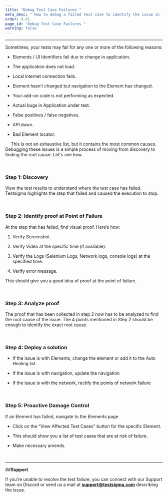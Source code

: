 ```yaml
---
title: "Debug Test Case Failures "
meta_desc: " How to debug a failed test case to identify the issue in Testsigma."
order: 9.61
page_id: "Debug Test Case Failures "
warning: false
---
```


---

Sometimes, your tests may fail for any one or more of the following reasons:

* Elements / UI Identifiers fail due to change in application.
  
* The application does not load.
  
* Local internet connection fails.
  
* Element hasn’t changed but navigation to the Element has changed.
  
* Your add-on code is not performing as expected.
  
* Actual bugs in Application under test.
  
* False positives / false negatives.
  
* API down.
  
* Bad Element locator.

&emsp;
This is not an exhaustive list, but it contains the most common causes. Debugging these issues is a simple process of moving from discovery to finding the root cause. Let's see how.
 
&emsp;
### Step 1: Discovery 

View the test results to understand where the test case has failed. Testsigma highlights the step that failed and caused the execution to stop.

&emsp;
### Step 2: Identify proof at Point of Failure

At the step that has failed, find visual proof. Here’s how:
1. Verify Screenshot.
   
2. Verify Video at the specific time (if available).
   
3. Verify the Logs (Selenium Logs, Network logs, console logs) at the specified time.
   
4. Verify error message.

This should give you a good idea of proof at the point of failure.

&emsp;
### Step 3: Analyze proof 

The proof that has been collected in step 2 now has to be analyzed to find the root cause of the issue. The 4 points mentioned in Step 2 should be enough to identify the exact root cause. 

&emsp;
### Step 4: Deploy a solution

* If the issue is with Elements, change the element or add it to the Auto Healing list.

* If the issue is with navigation, update the navigation

* If the issue is with the network, rectify the points of network failure
  
&emsp;
### Step 5: Proactive Damage Control

If an Element has failed, navigate to the Elements page

* Click on the “View Affected Test Cases” button for the specific Element.

* This should show you a list of test cases that are at risk of failure.

* Make necessary amends.


&emsp;

---
##**Support**

If you’re unable to resolve the test failure, you can connect with our Support team on Discord or send us a mail at **[support@testsigma.com](mailto:support@testsigma.com)** describing the issue.

